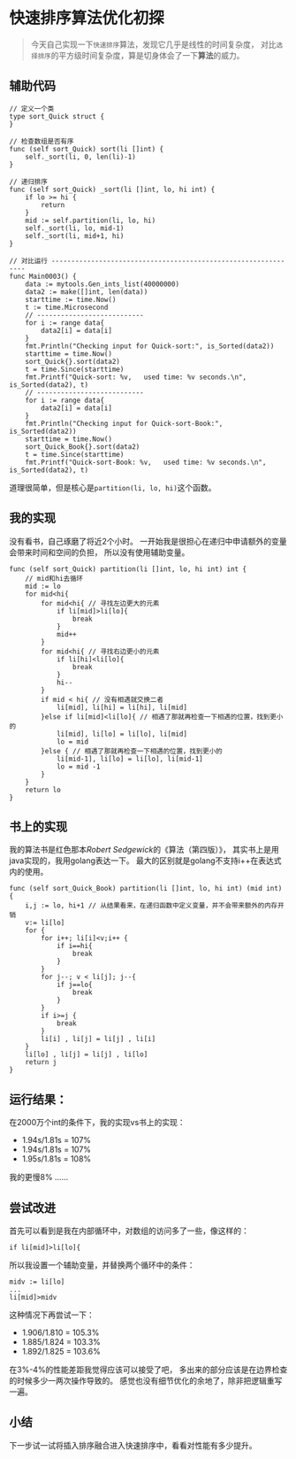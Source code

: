 # 快速排序算法优化初探

> 今天自己实现一下`快速排序`算法，发现它几乎是线性的时间复杂度，
对比`选择排序`的平方级时间复杂度，算是切身体会了一下**算法**的威力。

## 辅助代码

```golang
// 定义一个类
type sort_Quick struct {
}

// 检查数组是否有序
func (self sort_Quick) sort(li []int) {
	self._sort(li, 0, len(li)-1)
}

// 递归排序
func (self sort_Quick) _sort(li []int, lo, hi int) {
	if lo >= hi {
		return
	}
	mid := self.partition(li, lo, hi)
	self._sort(li, lo, mid-1)
	self._sort(li, mid+1, hi)
}

// 对比运行 ---------------------------------------------------------------
func Main0003() {
	data := mytools.Gen_ints_list(40000000)
	data2 := make([]int, len(data))
	starttime := time.Now()
	t := time.Microsecond
	// ---------------------------
	for i := range data{
		data2[i] = data[i]
	}
	fmt.Println("Checking input for Quick-sort:", is_Sorted(data2))
	starttime = time.Now()
	sort_Quick{}.sort(data2)
	t = time.Since(starttime)
	fmt.Printf("Quick-sort: %v,   used time: %v seconds.\n", is_Sorted(data2), t)
	// ---------------------------
	for i := range data{
		data2[i] = data[i]
	}
	fmt.Println("Checking input for Quick-sort-Book:", is_Sorted(data2))
	starttime = time.Now()
	sort_Quick_Book{}.sort(data2)
	t = time.Since(starttime)
	fmt.Printf("Quick-sort-Book: %v,   used time: %v seconds.\n", is_Sorted(data2), t)
```
道理很简单，但是核心是`partition(li, lo, hi)`这个函数。



## 我的实现

没有看书，自己琢磨了将近2个小时。
一开始我是很担心在递归中申请额外的变量会带来时间和空间的负担，
所以没有使用辅助变量。

```golang
func (self sort_Quick) partition(li []int, lo, hi int) int { 
	// mid和hi去循环
	mid := lo
	for mid<hi{
		for mid<hi{ // 寻找左边更大的元素
			if li[mid]>li[lo]{
				break
			}
			mid++
		}
		for mid<hi{ // 寻找右边更小的元素
			if li[hi]<li[lo]{
				break
			}
			hi--
		}
		if mid < hi{ // 没有相遇就交换二者
			li[mid], li[hi] = li[hi], li[mid]
		}else if li[mid]<li[lo]{ // 相遇了那就再检查一下相遇的位置，找到更小的
			li[mid], li[lo] = li[lo], li[mid]
			lo = mid
		}else { // 相遇了那就再检查一下相遇的位置，找到更小的
			li[mid-1], li[lo] = li[lo], li[mid-1]
			lo = mid -1
		}
	}
	return lo
}
```

## 书上的实现

我的算法书是红色那本*Robert Sedgewick*的《算法（第四版）》，
其实书上是用java实现的，我用golang表达一下。
最大的区别就是golang不支持i++在表达式内的使用。

```golang
func (self sort_Quick_Book) partition(li []int, lo, hi int) (mid int) {
	i,j := lo, hi+1 // 从结果看来，在递归函数中定义变量，并不会带来额外的内存开销
	v:= li[lo]
	for {
		for i++; li[i]<v;i++ {
			if i==hi{
				break
			}
		}
		for j--; v < li[j]; j--{
			if j==lo{
				break
			}
		}
		if i>=j {
			break
		}
		li[i] , li[j] = li[j] , li[i]
	}
	li[lo] , li[j] = li[j] , li[lo]
	return j
}
```

## 运行结果：

在2000万个int的条件下，我的实现vs书上的实现：

 - 1.94s/1.81s = 107%
 - 1.94s/1.81s = 107%
 - 1.95s/1.81s = 108%

我的更慢8% ……  


## 尝试改进

首先可以看到是我在内部循环中，对数组的访问多了一些，像这样的：
```golang
if li[mid]>li[lo]{
```
所以我设置一个辅助变量，并替换两个循环中的条件：
```golang
midv := li[lo]
...
li[mid]>midv
```
这种情况下再尝试一下：

 - 1.906/1.810 = 105.3%
 - 1.885/1.824 = 103.3%
 - 1.892/1.825 = 103.6%
 
在3%-4%的性能差距我觉得应该可以接受了吧，
多出来的部分应该是在边界检查的时候多少一两次操作导致的。
感觉也没有细节优化的余地了，除非把逻辑重写一遍。

## 小结

下一步试一试将插入排序融合进入快速排序中，看看对性能有多少提升。
